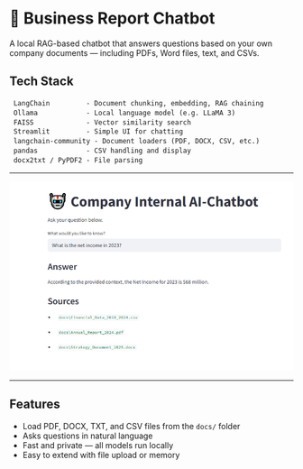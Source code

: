 # 🤖 Business Report Chatbot

A local RAG-based chatbot that answers questions based on your own company documents — including PDFs, Word files, text, and CSVs.

##  Tech Stack

```txt
 LangChain         - Document chunking, embedding, RAG chaining
 Ollama            - Local language model (e.g. LLaMA 3)
 FAISS             - Vector similarity search
 Streamlit         - Simple UI for chatting
 langchain-community - Document loaders (PDF, DOCX, CSV, etc.)
 pandas            - CSV handling and display
 docx2txt / PyPDF2 - File parsing
```
---

![Chatbot Screenshot](chatbotpic.PNG)

---

##  Features

- Load PDF, DOCX, TXT, and CSV files from the `docs/` folder
- Asks questions in natural language
- Fast and private — all models run locally
- Easy to extend with file upload or memory




